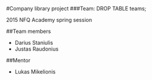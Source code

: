 #Company library project
###Team: DROP TABLE teams;

2015 NFQ Academy spring session

##Team members
* Darius Staniulis
* Justas Raudonius

##Mentor
* Lukas Mikelionis
